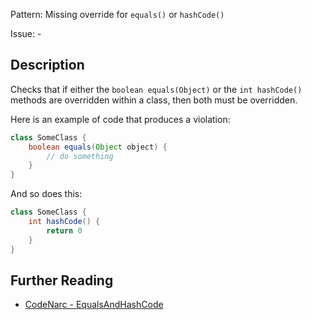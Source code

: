 Pattern: Missing override for `equals()` or `hashCode()`

Issue: -

## Description

Checks that if either the `boolean equals(Object)` or the `int hashCode()` methods are overridden within a class, then both must be overridden.

Here is an example of code that produces a violation:

``` groovy
class SomeClass {
    boolean equals(Object object) {
        // do something
    }
}
```

And so does this:

``` groovy
class SomeClass {
    int hashCode() {
        return 0
    }
}
```

## Further Reading

* [CodeNarc - EqualsAndHashCode](http://codenarc.sourceforge.net/codenarc-rules-basic.html#EqualsAndHashCode)